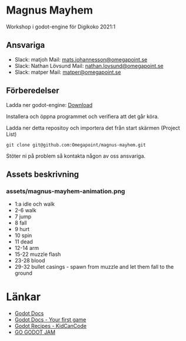 # Magnus Mayhem
Workshop i godot-engine för Digikoko 2021:1

## Ansvariga
* Slack: matjoh Mail: mats.johannesson@omegapoint.se
* Slack: Nathan Lövsund Mail: nathan.lovsund@omegapoint.se
* Slack: matper Mail: matper@omegapoint.se

## Förberedelser
Ladda ner godot-engine: [Download](https://godotengine.org/download)

Installera och öppna programmet och verifiera att det går köra.

Ladda ner detta repositoy och importera det från start skärmen (Project List)

`git clone git@github.com:Omegapoint/magnus-mayhem.git`

Stöter ni på problem så kontakta någon av oss ansvariga.

## Assets beskrivning

### assets/magnus-mayhem-animation.png
* 1:a idle och walk
* 2-6 walk
* 7 jump
* 8 fall
* 9 hurt
* 10 spin
* 11 dead
* 12-14 arm
* 15-22 muzzle flash
* 23-28 blood
* 29-32 bullet casings - spawn from muzzle and let them fall to the ground

# Länkar
* [Godot Docs](https://docs.godotengine.org/en/stable/index.html)
* [Godot Docs - Your first game](https://docs.godotengine.org/en/stable/getting_started/step_by_step/your_first_game.html)
* [Godot Recipes - KidCanCode](https://kidscancode.org/godot_recipes/2d/)
* [GO GODOT JAM](https://gogodotjam.com/program/)